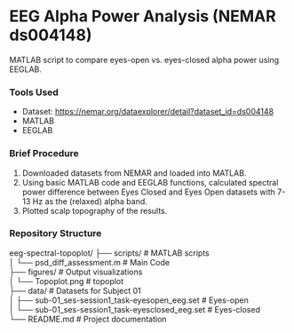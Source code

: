 # EEG Alpha Power Analysis (NEMAR ds004148)  
MATLAB script to compare eyes-open vs. eyes-closed alpha power using EEGLAB. 

### Tools Used
- Dataset: https://nemar.org/dataexplorer/detail?dataset_id=ds004148
- MATLAB
- EEGLAB

### Brief Procedure
1. Downloaded datasets from NEMAR and loaded into MATLAB.
2. Using basic MATLAB code and EEGLAB functions, calculated spectral power difference between Eyes Closed and Eyes Open datasets with 7-13 Hz as the (relaxed) alpha band.
3. Plotted scalp topography of the results.

### Repository Structure
eeg-spectral-topoplot/
├── scripts/                                              # MATLAB scripts \
│   └── psd_diff_assessment.m                             # Main Code \
├── figures/                                              # Output visualizations \
│   └── Topoplot.png                                      # topoplot \
├── data/                                                # Datasets for Subject 01 \
│   ├── sub-01_ses-session1_task-eyesopen_eeg.set        # Eyes-open \
│   └── sub-01_ses-session1_task-eyesclosed_eeg.set      # Eyes-closed \
└── README.md                                            # Project documentation 
